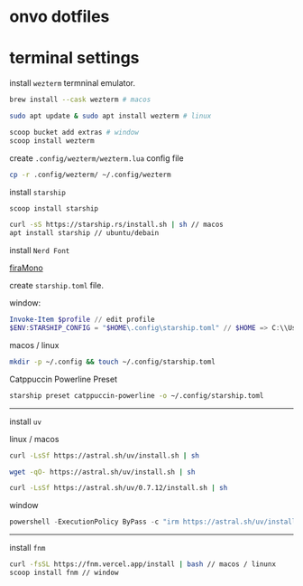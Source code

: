 # onvo dotfiles

# terminal settings

install `wezterm` termninal emulator.

```bash
brew install --cask wezterm # macos

sudo apt update & sudo apt install wezterm # linux

scoop bucket add extras # window
scoop install wezterm
```

create `.config/wezterm/wezterm.lua` config file

```bash
cp -r .config/wezterm/ ~/.config/wezterm
```

install `starship`

```powershell
scoop install starship
```

```bash
curl -sS https://starship.rs/install.sh | sh // macos
apt install starship // ubuntu/debain
```

install `Nerd Font`

[firaMono](https://github.com/ryanoasis/nerd-fonts/releases/download/v3.4.0/FiraMono.zip)

create `starship.toml` file.

window: 

```powershell
Invoke-Item $profile // edit profile
$ENV:STARSHIP_CONFIG = "$HOME\.config\starship.toml" // $HOME => C:\\Users\\onvo
```

macos / linux

```bash
mkdir -p ~/.config && touch ~/.config/starship.toml
```

Catppuccin Powerline Preset

```bash
starship preset catppuccin-powerline -o ~/.config/starship.toml
```

---

install `uv`

linux / macos

```bash
curl -LsSf https://astral.sh/uv/install.sh | sh

wget -qO- https://astral.sh/uv/install.sh | sh

curl -LsSf https://astral.sh/uv/0.7.12/install.sh | sh
```

window

```powershell
powershell -ExecutionPolicy ByPass -c "irm https://astral.sh/uv/install.ps1 | iex"
```

---

install `fnm`

```bash
curl -fsSL https://fnm.vercel.app/install | bash // macos / linunx
scoop install fnm // window
```

